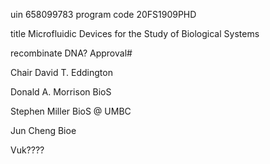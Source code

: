 uin 658099783
program code 20FS1909PHD

title Microfluidic Devices for the Study of Biological Systems

recombinate DNA? Approval#

Chair
David T. Eddington

Donald A. Morrison BioS

Stephen Miller BioS @ UMBC

Jun Cheng Bioe

Vuk????
